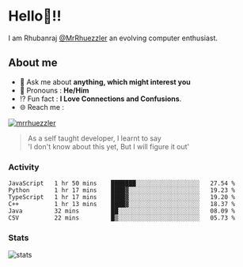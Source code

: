 
  
  
# Hello:wave:!!
I am Rhubanraj [@MrRhuezzler](https://github.com/MrRhuezzler) an evolving computer enthusiast.

## About me
<!-- - :sparkles: I'm currently working on [**de-viz**](https://github.com/MrRhuezzler/de-viz) -->
<!-- - :sparkles: Previously worked in [**Journal Management System**](https://manuscript.psgtech.ac.in) -->
<!-- - :book: I'm currently learning **Microservices Architecture** -->
- :speech_balloon: Ask me about **anything, which might interest you**
- :man: Pronouns : **He/Him**
- :interrobang: Fun fact : **I Love Connections and Confusions**.
- :globe_with_meridians: Reach me :  
  
[![mrrhuezzler](https://img.shields.io/badge/LinkedIn-0077B5?style=for-the-badge&logo=linkedin&logoColor=white)](https://www.linkedin.com/in/mrrhuezzler/)
<!--
### Interesting things, I found :bangbang:
-->
<!--
## Skills

## Drop a, Hi !
-->

<!-- 
Quotes
>  Always we overestimate the amount of work we can do in a day,  
>  and underestimate the amount we can do in our lifetime.
-->

> As a self taught developer, I learnt to say  
> 'I don't know about this yet, But I will figure it out'

### Activity
<!--START_SECTION:waka-->

```text
JavaScript   1 hr 50 mins    ███████░░░░░░░░░░░░░░░░░░   27.54 %
Python       1 hr 17 mins    ████▓░░░░░░░░░░░░░░░░░░░░   19.23 %
TypeScript   1 hr 17 mins    ████▓░░░░░░░░░░░░░░░░░░░░   19.20 %
C++          1 hr 13 mins    ████▓░░░░░░░░░░░░░░░░░░░░   18.37 %
Java         32 mins         ██░░░░░░░░░░░░░░░░░░░░░░░   08.09 %
CSV          22 mins         █▒░░░░░░░░░░░░░░░░░░░░░░░   05.73 %
```

<!--END_SECTION:waka-->

### Stats
![stats](https://github-readme-streak-stats.herokuapp.com/?user=MrRhuezzler)
